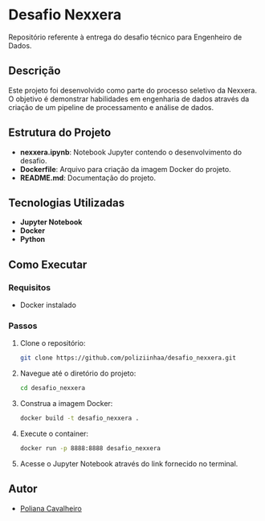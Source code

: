 # Desafio Nexxera

Repositório referente à entrega do desafio técnico para Engenheiro de Dados.

## Descrição

Este projeto foi desenvolvido como parte do processo seletivo da Nexxera. O objetivo é demonstrar habilidades em engenharia de dados através da criação de um pipeline de processamento e análise de dados.

## Estrutura do Projeto

- **nexxera.ipynb**: Notebook Jupyter contendo o desenvolvimento do desafio.
- **Dockerfile**: Arquivo para criação da imagem Docker do projeto.
- **README.md**: Documentação do projeto.

## Tecnologias Utilizadas

- **Jupyter Notebook**
- **Docker**
- **Python**

## Como Executar

### Requisitos

- Docker instalado

### Passos

1. Clone o repositório:
    ```sh
    git clone https://github.com/poliziinhaa/desafio_nexxera.git
    ```
2. Navegue até o diretório do projeto:
    ```sh
    cd desafio_nexxera
    ```
3. Construa a imagem Docker:
    ```sh
    docker build -t desafio_nexxera .
    ```
4. Execute o container:
    ```sh
    docker run -p 8888:8888 desafio_nexxera
    ```
5. Acesse o Jupyter Notebook através do link fornecido no terminal.

## Autor

- [Poliana Cavalheiro](https://github.com/poliziinhaa)

